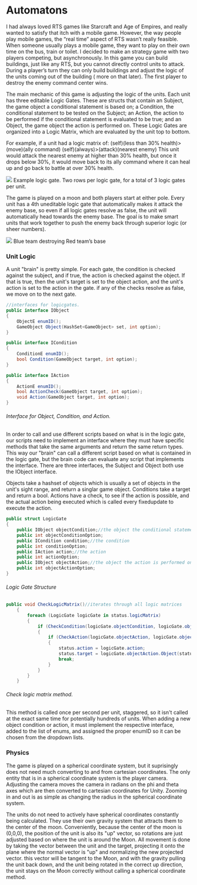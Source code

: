 # Automatons

I had always loved RTS games like Starcraft and Age of Empires, and really wanted to satisfy that itch with a mobile game. However, the way people play mobile games, the “real time” aspect of RTS wasn’t really feasible. When someone usually plays a mobile game, they want to play on their own time on the bus, train or toilet. I decided to make an strategy game with two players competing, but asynchronously. In this game you can build buildings, just like any RTS, but you cannot directly control units to attack. During a player’s turn they can only build buildings and adjust the logic of the units coming out of the building ( more on that later). The first player to destroy the enemy command center wins.

The main mechanic of this game is adjusting the logic of the units. Each unit has three editable Logic Gates. These are structs that contain an Subject, the game object a conditional statement is based on; a Condition, the conditional statement to be tested on the Subject; an Action, the action to be performed if the conditional statement is evaluated to be true; and an Object, the game object the action is performed on. These Logic Gates are organized into a Logic Matrix, which are evaluated by the unit top to bottom.

For example, if a unit had a logic matrix of: (self)(less than 30% health)>(move)(ally command) (self)(always)>(attack)(nearest enemy) This unit would attack the nearest enemy at higher than 30% health, but once it drops below 30%, it would move back to its ally command where it can heal up and go back to battle at over 30% health.

![](https://i.imgur.com/Sh4lC8O.png)
Example logic gate. Two rows per logic gate, for a total of 3 logic gates per unit.

The game is played on a moon and both players start at either pole. Every unit has a 4th uneditable logic gate that automatically makes it attack the enemy base, so even if all logic gates resolve as false, the unit will automatically head towards the enemy base. The goal is to make smart units that work together to push the enemy back through superior logic (or sheer numbers).

![](https://i.imgur.com/qtiaB8I.png)
Blue team destroying Red team’s base

### Unit Logic

A unit "brain" is pretty simple. For each gate, the condition is checked against the subject, and if true, the action is checked against the object. If that is true, then the unit's target is set to the object action, and the unit's action is set to the action in the gate. if any of the checks resolve as false, we move on to the next gate.

```C#
//interfaces for logicgates.
public interface IObject
{
    ObjectE enumID();
    GameObject Object(HashSet<GameObject> set, int option);
}

public interface ICondition
{
    ConditionE enumID();
    bool Condition(GameObject target, int option);
}

public interface IAction
{
    ActionE enumID();
    bool ActionCheck(GameObject target, int option);
    void Action(GameObject target, int option);
}
```
###### Interface for Object, Condition, and Action.

In order to call and use different scripts based on what is in the logic gate, our scripts need to implement an interface where they must have specific methods that take the same arguments and return the same return types. This way our "brain" can call a different script based on what is contained in the logic gate, but the brain code can evaluate any script that implements the interface. There are three interfaces, the Subject and Object both use the IObject interface.

Objects take a hashset of objects which is usually a set of objects in the unit's sight range, and return a singlar game object. 
Conditions take a target and return a bool.
Actions have a check, to see if the action is possible, and the actual action being executed which is called every fixedupdate to execute the action.


```C#
public struct LogicGate
{
    public IObject objectCondition;//the object the conditional statement is based
    public int objectConditionOption;
    public ICondition condition;//the condition
    public int conditionOption;
    public IAction action;//the action
    public int actionOption;
    public IObject objectAction;//the object the action is performed on
    public int objectActionOption;
}
```
###### Logic Gate Structure


```C#
public void CheckLogicMatrix()//iterates through all logic matrices 
    {
        foreach (LogicGate logicGate in status.logicMatrix)
        {
            if (CheckCondition(logicGate.objectCondition, logicGate.objectConditionOption, logicGate.condition, logicGate.conditionOption) == true)
            {
                if (CheckAction(logicGate.objectAction, logicGate.objectActionOption, logicGate.action, logicGate.actionOption) == true)
                {
                    status.action = logicGate.action;
                    status.target = logicGate.objectAction.Object(status.inSightRange, logicGate.objectActionOption);
                    break;
                }
            }
        }
    }
```
###### Check logic matrix method.


This method is called once per second per unit, staggered, so it isn't called at the exact same time for potentially hundreds of units. When adding a new object condition or action, it must implement the respective interface, added to the list of enums, and assigned the proper enumID so it can be chosen from the dropdown lists.

### Physics

The game is played on a spherical coordinate system, but it suprisingly does not need much converting to and from cartesian coordinates. The only entity that is in a spherical coordinate system is the player camera. Adjusting the camera moves the camera in radians on the phi and theta axes which are then converted to cartesian coordinates for Unity. Zooming in and out is as simple as changing the radius in the spherical coordinate system.

The units do not need to actively have spherical coordinates constantly being calculated. They use their own gravity system that attracts them to the center of the moon. Conveniently, because the center of the moon is (0,0,0), the position of the unit is also its "up" vector, so rotations are just adjusted based on where the unit is around the Moon. All movement is done by taking the vector between the unit and the target, projecting it onto the plane where the normal vector is "up" and normalizing the new projected vector. this vector will be tangent to the Moon, and with the gravity pulling the unit back down, and the unit being rotated in the correct up direction, the unit stays on the Moon correctly without calling a spherical coordinate method.
